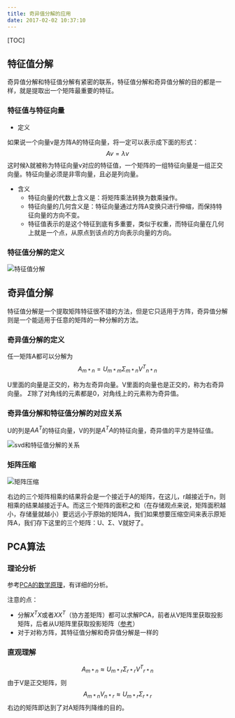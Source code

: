 ```yaml
---
title: 奇异值分解的应用
date: 2017-02-02 10:37:10
---
```

[TOC]

## 特征值分解
奇异值分解和特征值分解有紧密的联系，特征值分解和奇异值分解的目的都是一样，就是提取出一个矩阵最重要的特征。

### 特征值与特征向量

- 定义

如果说一个向量v是方阵A的特征向量，将一定可以表示成下面的形式：
$$
Av = \lambda v
$$
这时候λ就被称为特征向量v对应的特征值，一个矩阵的一组特征向量是一组正交向量。特征向量必须是非零向量，且必是列向量。

- 含义
     - 特征向量的代数上含义是：将矩阵乘法转换为数乘操作。
     - 特征向量的几何含义是：特征向量通过方阵A变换只进行伸缩，而保持特征向量的方向不变。
     - 特征值表示的是这个特征到底有多重要，类似于权重，而特征向量在几何上就是一个点，从原点到该点的方向表示向量的方向。

### 特征值分解的定义

![特征值分解](http://oa5sa0jqw.bkt.clouddn.com/c2e4911a29158770ea870f6e98eb2304.png)

## 奇异值分解
特征值分解是一个提取矩阵特征很不错的方法，但是它只适用于方阵，奇异值分解则是一个能适用于任意的矩阵的一种分解的方法。

### 奇异值分解的定义

任一矩阵A都可以分解为
$$A_{m * n}=U_{m * m}\Sigma_{m * n}{V^T}_{n * n}$$

U里面的向量是正交的，称为左奇异向量。V里面的向量也是正交的，称为右奇异向量。
$\Sigma$除了对角线的元素都是0，对角线上的元素称为奇异值。

### 奇异值分解和特征值分解的对应关系
U的列是$AA^T$的特征向量，V的列是$A^TA$的特征向量，奇异值的平方是特征值。

![svd和特征值分解的关系](http://oa5sa0jqw.bkt.clouddn.com/05b644b2ba9a4715518b9a07ce2ad9c0.png)

### 矩阵压缩
![矩阵压缩](http://oa5sa0jqw.bkt.clouddn.com/eb41401bef80f57aebd6049dd1a6a619.png)

右边的三个矩阵相乘的结果将会是一个接近于A的矩阵，在这儿，r越接近于n，则相乘的结果越接近于A。而这三个矩阵的面积之和（在存储观点来说，矩阵面积越小，存储量就越小）要远远小于原始的矩阵A，我们如果想要压缩空间来表示原矩阵A，我们存下这里的三个矩阵：U、Σ、V就好了。

## PCA算法

### 理论分析
参考[PCA的数学原理](http://blog.codinglabs.org/articles/pca-tutorial.html)，有详细的分析。

注意的点：

- 分解$X^TX$或者$XX^T$（协方差矩阵）都可以求解PCA，前者从V矩阵里获取投影矩阵，后者从U矩阵里获取投影矩阵（[参考](https://www.zhihu.com/question/39234760)）
- 对于对称方阵，其特征值分解和奇异值分解是一样的

### 直观理解
$$
A_{m  *  n} \approx U_{m * r}\Sigma_{r * r}{V^T}_{r * n}
$$
由于V是正交矩阵，则
$$
A_{m * n} V_{n * r} \approx U_{m * r}\Sigma_{r * r}
$$
右边的矩阵即达到了对A矩阵列降维的目的。
